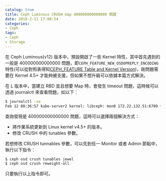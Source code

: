 ```yaml
---
catalog: true
title: Ceph Luminous CRUSH map 400000000000000 問題
date: 2018-2-11 17:08:54
categories:
- Ceph
tags:
- Ceph
- Storage
---
```

在 Ceph Luminous(v12) 版本中，預設開啟了一些 Kernel 特性，其中首先遇到的一般是 400000000000000 問題，即`CEPH_FEATURE_NEW_OSDOPREPLY_ENCODING`特性(可以從對照表得知[CEPH_FEATURE Table and Kernel Version](http://cephnotes.ksperis.com/blog/2014/01/21/feature-set-mismatch-error-on-ceph-kernel-client/))，剛問題需要在 Kernel 4.5+ 才能夠被支援，但如果不想升級可以依據本篇方式解決。

<!--more-->

在 L 版本中，當建立 RBD 並且想要 Map 時，會發生 timeout 問題，這時候可以透過 journalctl 來查看問題，如以下：
```sh
$ journalctl -xe
Feb 12 08:36:57 kube-server2 kernel: libceph: mon0 172.22.132.51:6789 feature set mismatch, my 106b84a842a42 < server's 40106b84a842a42, missing 400000000000000
```

查詢發現是 400000000000000 問題，這時可以選擇兩個解決方式：
* 將作業系統更新到 Linux kernel v4.5+ 的版本。
* 修改 CRUSH 中的 tunables 參數。

若想修改 CRUSH tunnables 參數，可以先到任一 Monitor 或者 Admin 節點中，執行以下指令：
```sh
$ ceph osd crush tunables jewel
$ ceph osd crush reweight-all
```

只要執行以上指令即可。
